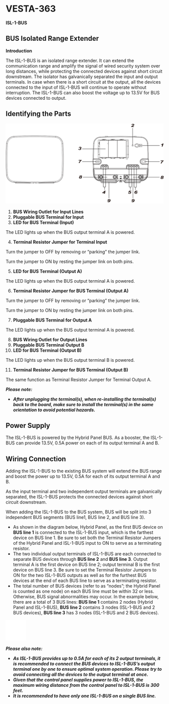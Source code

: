 # VESTA-363

**ISL-1-BUS**

## **BUS Isolated Range Extender**&#x20;

**Introduction**

The ISL-1-BUS is an isolated range extender. It can extend the communication range and amplify the signal of wired security system over long distances, while protecting the connected devices against short circuit downstream. The isolator has galvanically separated the input and output terminals. In case when there is a short circuit at the output, all the devices connected to the input of ISL-1-BUS will continue to operate without interruption. The ISL-1-BUS can also boost the voltage up to 13.5V for BUS devices connected to output.

## **Identifying the Parts**

![](<.gitbook/assets/0 (10).png>)

1. **BUS Wiring Outlet for Input Lines**
2. **Pluggable BUS Terminal for Input**
3. **LED for BUS Terminal (Input)**

&#x20;     The LED lights up when the BUS output terminal A is powered.

4. **Terminal Resistor Jumper for Terminal Input**

&#x20;      Turn the jumper to OFF by removing or “parking” the jumper link.

&#x20;      Turn the jumper to ON by resting the jumper link on both pins.

5. **LED for BUS Terminal (Output A)**

&#x20;      The LED lights up when the BUS output terminal A is powered.

6. **Terminal Resistor Jumper for BUS Terminal (Output A)**

&#x20;      Turn the jumper to OFF by removing or “parking” the jumper link.

&#x20;      Turn the jumper to ON by resting the jumper link on both pins.

7. **Pluggable BUS Terminal for Output A**

&#x20;      The LED lights up when the BUS output terminal A is powered.

8. **BUS Wiring Outlet for Output Lines**
9. **Pluggable BUS Terminal Output B**
10. **LED for BUS Terminal (Output B)**

&#x20;     The LED lights up when the BUS output terminal B is powered.

11. **Terminal Resistor Jumper for BUS Terminal (Output B)**

&#x20;     The same function as Terminal Resistor Jumper for Terminal Output A.

_**Please note:**_

* _**After unplugging the terminal(s), when re-installing the terminal(s) back to the board, make sure to install the terminal(s) in the same orientation to avoid potential hazards.**_

## **Power Supply**

The ISL-1-BUS is powered by the Hybrid Panel BUS. As a booster, the ISL-1-BUS can provide 13.5V, 0.5A power on each of its output terminal A and B.

## **Wiring Connection**

Adding the ISL-1-BUS to the existing BUS system will extend the BUS range and boost the power up to 13.5V, 0.5A for each of its output terminal A and B.

As the input terminal and two independent output terminals are galvanically separated, the ISL-1-BUS protects the connected devices against short circuit downstream.

When adding the ISL-1-BUS to the BUS system, BUS will be split into 3 independent BUS segments (BUS line1, BUS line 2, and BUS line 3).

* As shown in the diagram below, Hybrid Panel, as the first BUS device on **BUS line 1** is connected to the ISL-1-BUS input, which is the farthest device on BUS line 1. Be sure to set both the Terminal Resistor Jumpers of the Hybrid Panel and ISL-1-BUS input to ON to serve as a terminating resistor.
* The two individual output terminals of ISL-1-BUS are each connected to separate BUS devices through **BUS line 2** and **BUS line 3**. Output terminal A is the first device on BUS line 2; output terminal B is the first device on BUS line 3. Be sure to set the Terminal Resistor Jumpers to ON for the two ISL-1-BUS outputs as well as for the furthest BUS devices at the end of each BUS line to serve as a terminating resistor.
* The total number of BUS devices (refer to as “nodes”; the Hybrid Panel is counted as one node) on each BUS line must be within 32 or less. Otherwise, BUS signal abnormalities may occur. In the example below, there are a total of 3 BUS lines: **BUS line 1** contains 2 nodes (Hybrid Panel and ISL-1-BUS), **BUS line 2** contains 3 nodes (ISL-1-BUS and 2 BUS devices), **BUS line 3** has 3 nodes (ISL-1-BUS and 2 BUS devices).

![](<.gitbook/assets/5 (3).jpeg>)

_**Please also note:**_

* _**As ISL-1-BUS provides up to 0.5A for each of its 2 output terminals, it is recommended to connect the BUS devices to ISL-1-BUS’s output terminal one by one to ensure optimal system operation. Please try to avoid connecting all the devices to the output terminal at once.**_
* _**Given that the control panel supplies power to ISL-1-BUS, the maximum wiring distance from the control panel to ISL-1-BUS is 300 feet.**_
* _**It is recommended to have only one ISL-1-BUS on a single BUS line.**_
